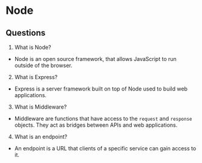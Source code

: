 # Node

## Questions
1. What is Node?
* Node is an open source framework, that allows JavaScript to run outside of the browser.
2. What is Express?
* Express is a server framework built on top of Node used to build web applications.
3. What is Middleware?
* Middleware are functions that have access to the `request` and `response` objects. They act as bridges between APIs and web applications.
4. What is an endpoint?
* An endpoint is a URL that clients of a specific service can gain access to it.
